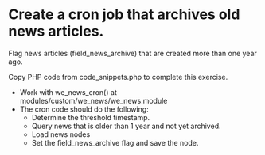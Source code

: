 # Create a cron job that archives old news articles.
Flag news articles (field_news_archive) that are created more than one year ago.

Copy PHP code from code_snippets.php to complete this exercise.

- Work with we_news_cron() at modules/custom/we_news/we_news.module
- The cron code should do the following:
  - Determine the threshold timestamp.
  - Query news that is older than 1 year and not yet archived.
  - Load news nodes
  - Set the field_news_archive flag and save the node.
